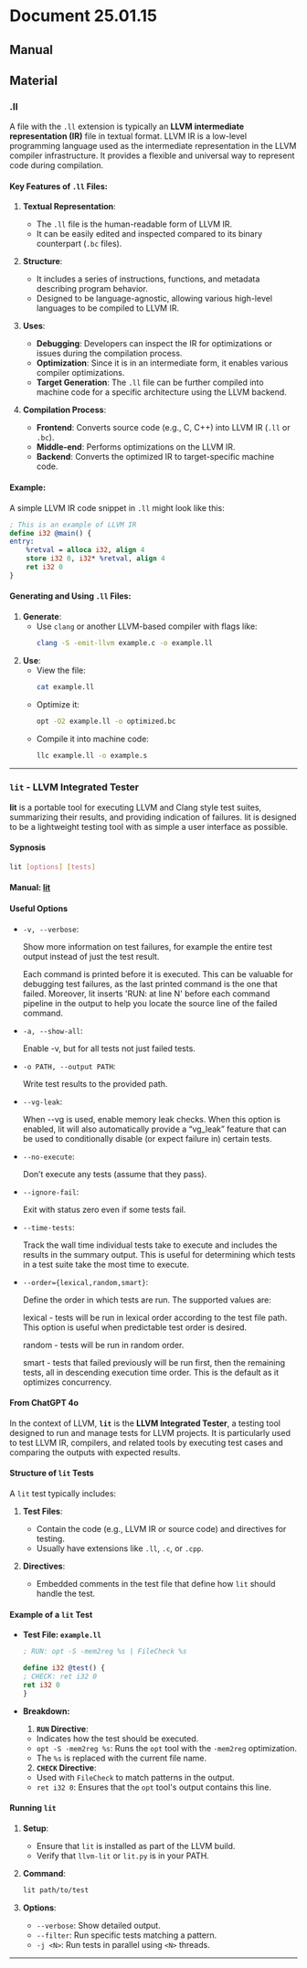 # Document 25.01.15

## Manual

## Material

### .ll
A file with the `.ll` extension is typically an **LLVM intermediate representation (IR)** file in textual format. LLVM IR is a low-level programming language used as the intermediate representation in the LLVM compiler infrastructure. It provides a flexible and universal way to represent code during compilation.

#### Key Features of `.ll` Files:
1. **Textual Representation**:
   - The `.ll` file is the human-readable form of LLVM IR. 
   - It can be easily edited and inspected compared to its binary counterpart (`.bc` files).

2. **Structure**:
   - It includes a series of instructions, functions, and metadata describing program behavior.
   - Designed to be language-agnostic, allowing various high-level languages to be compiled to LLVM IR.

3. **Uses**:
   - **Debugging**: Developers can inspect the IR for optimizations or issues during the compilation process.
   - **Optimization**: Since it is in an intermediate form, it enables various compiler optimizations.
   - **Target Generation**: The `.ll` file can be further compiled into machine code for a specific architecture using the LLVM backend.

4. **Compilation Process**:
   - **Frontend**: Converts source code (e.g., C, C++) into LLVM IR (`.ll` or `.bc`).
   - **Middle-end**: Performs optimizations on the LLVM IR.
   - **Backend**: Converts the optimized IR to target-specific machine code.

#### Example:
A simple LLVM IR code snippet in `.ll` might look like this:
```llvm
; This is an example of LLVM IR
define i32 @main() {
entry:
    %retval = alloca i32, align 4
    store i32 0, i32* %retval, align 4
    ret i32 0
}
```

#### Generating and Using `.ll` Files:
1. **Generate**:
   - Use `clang` or another LLVM-based compiler with flags like:
     ```bash
     clang -S -emit-llvm example.c -o example.ll
     ```
2. **Use**:
   - View the file:
     ```bash
     cat example.ll
     ```
   - Optimize it:
     ```bash
     opt -O2 example.ll -o optimized.bc
     ```
   - Compile it into machine code:
     ```bash
     llc example.ll -o example.s
     ```

---

### `lit` - LLVM Integrated Tester

**lit** is a portable tool for executing LLVM and Clang style test suites, summarizing their results, and providing indication of failures. lit is designed to be a lightweight testing tool with as simple a user interface as possible.

#### Sypnosis
```sh
lit [options] [tests]
```

#### Manual: [lit](https://llvm.org/docs/CommandGuide/lit.html#test-discovery)

#### Useful Options
- `-v, --verbose`:  

    Show more information on test failures, for example the entire test output instead of just the test result.

    Each command is printed before it is executed. This can be valuable for debugging test failures, as the last printed command is the one that failed. Moreover, lit inserts 'RUN: at line N' before each command pipeline in the output to help you locate the source line of the failed command.

- `-a, --show-all`:  
    
    Enable -v, but for all tests not just failed tests.

- `-o PATH, --output PATH`:  
    
    Write test results to the provided path.

- `--vg-leak`:  

    When --vg is used, enable memory leak checks. When this option is enabled, lit will also automatically provide a “vg_leak” feature that can be used to conditionally disable (or expect failure in) certain tests.

- `--no-execute`:  

    Don’t execute any tests (assume that they pass).

- `--ignore-fail`:  

    Exit with status zero even if some tests fail.

- `--time-tests`:  

    Track the wall time individual tests take to execute and includes the results in the summary output. This is useful for determining which tests in a test suite take the most time to execute.

- `--order={lexical,random,smart}`:  

    Define the order in which tests are run. The supported values are:

    lexical - tests will be run in lexical order according to the test file path. This option is useful when predictable test order is desired.

    random - tests will be run in random order.

    smart - tests that failed previously will be run first, then the remaining tests, all in descending execution time order. This is the default as it optimizes concurrency.

#### From ChatGPT 4o
In the context of LLVM, **`lit`** is the **LLVM Integrated Tester**, a testing tool designed to run and manage tests for LLVM projects. It is particularly used to test LLVM IR, compilers, and related tools by executing test cases and comparing the outputs with expected results.

#### Structure of `lit` Tests
A `lit` test typically includes:
1. **Test Files**:
   - Contain the code (e.g., LLVM IR or source code) and directives for testing.
   - Usually have extensions like `.ll`, `.c`, or `.cpp`.

2. **Directives**:
   - Embedded comments in the test file that define how `lit` should handle the test.

#### Example of a `lit` Test
- **Test File: `example.ll`**

    ```llvm
    ; RUN: opt -S -mem2reg %s | FileCheck %s

    define i32 @test() {
    ; CHECK: ret i32 0
    ret i32 0
    }
    ```

- **Breakdown:**
    1. **`RUN` Directive**:
    - Indicates how the test should be executed.
    - `opt -S -mem2reg %s`: Runs the `opt` tool with the `-mem2reg` optimization.
    - The `%s` is replaced with the current file name.

    2. **`CHECK` Directive**:
    - Used with `FileCheck` to match patterns in the output.
    - `ret i32 0`: Ensures that the `opt` tool's output contains this line.

#### Running `lit`
1. **Setup**:
   - Ensure that `lit` is installed as part of the LLVM build.
   - Verify that `llvm-lit` or `lit.py` is in your PATH.

2. **Command**:
   ```bash
   lit path/to/test
   ```

3. **Options**:
   - `--verbose`: Show detailed output.
   - `--filter`: Run specific tests matching a pattern.
   - `-j <N>`: Run tests in parallel using `<N>` threads.

---
